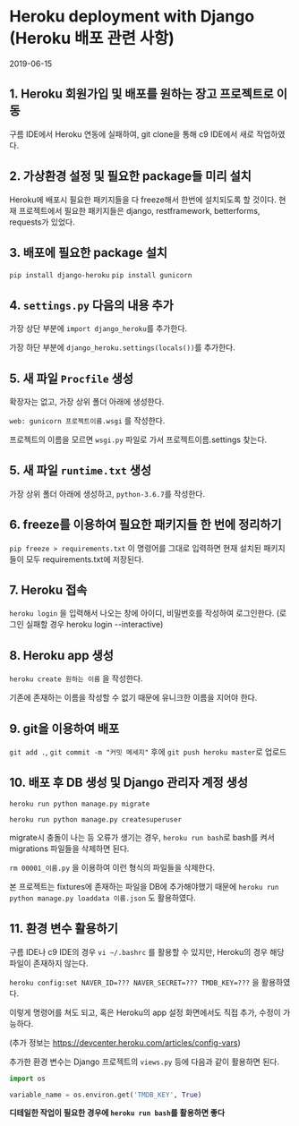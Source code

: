 # Heroku deployment with Django (Heroku 배포 관련 사항)

2019-06-15

## 1. Heroku 회원가입 및 배포를 원하는 장고 프로젝트로 이동

구름 IDE에서 Heroku 연동에 실패하여, git clone을 통해 c9 IDE에서 새로 작업하였다.

## 2. 가상환경 설정 및 필요한 package들 미리 설치

Heroku에 배포시 필요한 패키지들을 다 freeze해서 한번에 설치되도록 할 것이다.
현재 프로젝트에서 필요한 패키지들은 django, restframework, betterforms, requests가 있었다.

## 3. 배포에 필요한 package 설치

`pip install django-heroku`
`pip install gunicorn`

## 4. `settings.py` 다음의 내용 추가

가장 상단 부분에 `import django_heroku`를 추가한다.

가장 하단 부분에 `django_heroku.settings(locals())`를 추가한다.

## 5. 새 파일 `Procfile` 생성

확장자는 없고, 가장 상위 폴더 아래에 생성한다.

`web: gunicorn 프로젝트이름.wsgi` 를 작성한다.

프로젝트의 이름을 모르면 `wsgi.py` 파일로 가서 프로젝트이름.settings 찾는다.


## 5. 새 파일 `runtime.txt` 생성

가장 상위 폴더 아래에 생성하고, `python-3.6.7`를 작성한다.

## 6. freeze를 이용하여 필요한 패키지들 한 번에 정리하기

`pip freeze > requirements.txt` 이 명령어를 그대로 입력하면 현재 설치된 패키지들이 모두 requirements.txt에 저장된다.

## 7. Heroku 접속

`heroku login` 을 입력해서 나오는 창에 아이디, 비밀번호를 작성하여 로그인한다.
(로그인 실패할 경우 heroku login --interactive)

## 8. Heroku app 생성

`heroku create 원하는 이름` 을 작성한다.

기존에 존재하는 이름을 작성할 수 없기 때문에 유니크한 이름을 지어야 한다.

## 9. git을 이용하여 배포

`git add .`, `git commit -m "커밋 메세지"` 후에 `git push heroku master`로 업로드

## 10. 배포 후 DB 생성 및 Django 관리자 계정 생성

`heroku run python manage.py migrate`

`heroku run python manage.py createsuperuser`

migrate시 충돌이 나는 등 오류가 생기는 경우, `heroku run bash`로 bash를 켜서 migrations 파일들을 삭제하면 된다.

`rm 00001_이름.py` 을 이용하여 이런 형식의 파일들을 삭제한다.

본 프로젝트는 fixtures에 존재하는 파일을 DB에 추가해야했기 때문에 `heroku run python manage.py loaddata 이름.json` 도 활용하였다. 

## 11. 환경 변수 활용하기

구름 IDE나 c9 IDE의 경우 `vi ~/.bashrc` 를 활용할 수 있지만, Heroku의 경우 해당 파일이 존재하지 않는다.

`heroku config:set NAVER_ID=??? NAVER_SECRET=??? TMDB_KEY=???` 을 활용하였다.

이렇게 명령어를 쳐도 되고, 혹은 Heroku의 app 설정 화면에서도 직접 추가, 수정이 가능하다.

(추가 정보는 https://devcenter.heroku.com/articles/config-vars)

추가한 환경 변수는 Django 프로젝트의 `views.py` 등에 다음과 같이 활용하면 된다.

```python
import os

variable_name = os.environ.get('TMDB_KEY', True)
```

**디테일한 작업이 필요한 경우에 `heroku run bash`를 활용하면 좋다**